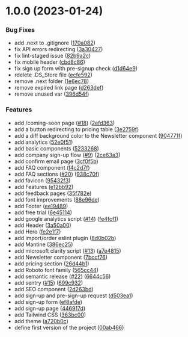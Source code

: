 # 1.0.0 (2023-01-24)


### Bug Fixes

* add .next to .gitignore ([170a082](https://github.com/vainapp/front-end/commit/170a082c2f08a32b228c78b0075e42efc104673e))
* fix API errors redirecting ([3a30427](https://github.com/vainapp/front-end/commit/3a304273de26241db8cfc5ebdf7cd12d0f0a1b4f))
* fix lint-staged issue ([82b9a2c](https://github.com/vainapp/front-end/commit/82b9a2c85499dfcb2faf4372507d8f1caf181628))
* fix mobile header ([cbd8c86](https://github.com/vainapp/front-end/commit/cbd8c86fb0cd37a1eff8feccb25bca3bde33eaca))
* fix sign up form with pre-signup check ([d1d64e9](https://github.com/vainapp/front-end/commit/d1d64e9096f11ffe75d016fb105f0b8c9d310361))
* rdelete .DS_Store file ([ecfe592](https://github.com/vainapp/front-end/commit/ecfe592100cf894520529d1c63939b0c173fe52d))
* remove .next folder ([1e6ec78](https://github.com/vainapp/front-end/commit/1e6ec78c9197ca6e64514bb18ede6bfcfe479071))
* remove expired link page ([d263def](https://github.com/vainapp/front-end/commit/d263def489b8ac233da977438cab81c397199daf))
* remove unused var ([396d54f](https://github.com/vainapp/front-end/commit/396d54fa1cf81974e128c0633c170fa8b3ff7204))


### Features

* add /coming-soon page ([#18](https://github.com/vainapp/front-end/issues/18)) ([2efd363](https://github.com/vainapp/front-end/commit/2efd363d4c4e649b61c7088fe1488f4e8a335bb7))
* add a button redirecting to pricing table ([3e2759f](https://github.com/vainapp/front-end/commit/3e2759fb8f3151263e72e81111893b04626bd9bc))
* add a diff background color to the Newsletter component ([904771f](https://github.com/vainapp/front-end/commit/904771f5192c57d8cf712ae9ef7c67f794b0b1b8))
* add analytics ([52e0f51](https://github.com/vainapp/front-end/commit/52e0f510970f5bd9bc921289484ea83422a058ba))
* add basic components ([5233268](https://github.com/vainapp/front-end/commit/5233268ad9d1073e39227e020f3f31157f2a41d5))
* add company sign-up flow ([#9](https://github.com/vainapp/front-end/issues/9)) ([2ce63a3](https://github.com/vainapp/front-end/commit/2ce63a3763437e31fa9ccb1076310be2629b1fe8))
* add confirm email page ([3cf0f5b](https://github.com/vainapp/front-end/commit/3cf0f5b9dedcbedc222d57e13a0cbef7480bbcb5))
* add FAQ component ([f4c2d7f](https://github.com/vainapp/front-end/commit/f4c2d7f1df6261b79e5ffe3b90fdb8cafe4dd1a1))
* add FAQ sections ([#20](https://github.com/vainapp/front-end/issues/20)) ([938c70f](https://github.com/vainapp/front-end/commit/938c70ff52678422be8f997e3b378942eaa46cbd))
* add favicon ([95432f3](https://github.com/vainapp/front-end/commit/95432f34925d46273b96245fb5c916ddf8029d77))
* add Features ([e12bb92](https://github.com/vainapp/front-end/commit/e12bb92a25fca19da70b184b7155197cc3080a16))
* add feedback pages ([35f782e](https://github.com/vainapp/front-end/commit/35f782e98757a70bd32eee226e9d0db0b5e0f02d))
* add font improvements ([88e96de](https://github.com/vainapp/front-end/commit/88e96de75e4d9f93c98f7a6e6d4c92fc25215e1e))
* add Footer ([ee19489](https://github.com/vainapp/front-end/commit/ee194898c5a99fe0ed55bfed05dcfe871c0440cf))
* add free trial ([6e45114](https://github.com/vainapp/front-end/commit/6e45114133803263811c40cf19843454f2ad7f5d))
* add google analytics script ([#14](https://github.com/vainapp/front-end/issues/14)) ([fe4fcf1](https://github.com/vainapp/front-end/commit/fe4fcf1264d953fad96b32401b9331317f086b8b))
* add Header ([3a50a00](https://github.com/vainapp/front-end/commit/3a50a003c0eb363a207f8307fa6b53b19949f376))
* add Hero ([fe2e1f7](https://github.com/vainapp/front-end/commit/fe2e1f7d906223a5630564cb0bc3ad25bd801527))
* add import/order eslint plugin ([8d0b02b](https://github.com/vainapp/front-end/commit/8d0b02b48b99a4db306824d421b089c42fd39309))
* add Mantine ([386ec25](https://github.com/vainapp/front-end/commit/386ec25416e244697c6f6882bac00cef34e36ae7))
* add microsoft clarity script ([#13](https://github.com/vainapp/front-end/issues/13)) ([a7e4815](https://github.com/vainapp/front-end/commit/a7e48153cadc6848194a330d1047ca44f1b92052))
* add Newsletter component ([7bccf76](https://github.com/vainapp/front-end/commit/7bccf76a259c66a33711946b9cc384d49375f6b5))
* add pricing section ([26d44b1](https://github.com/vainapp/front-end/commit/26d44b1a9e95b978abcd46cde98dd6e215d9ec04))
* add Roboto font family ([565cc44](https://github.com/vainapp/front-end/commit/565cc44043548d136d75daa203262fb72793e2ab))
* add semantic release ([#22](https://github.com/vainapp/front-end/issues/22)) ([6644c56](https://github.com/vainapp/front-end/commit/6644c5626aee9de67aaa7d50f7ff6da04d560f1c))
* add sentry ([#15](https://github.com/vainapp/front-end/issues/15)) ([699c932](https://github.com/vainapp/front-end/commit/699c932901bcabd6bd5bb613061c5a9aa8c6e1ab))
* add SEO component ([2d263bd](https://github.com/vainapp/front-end/commit/2d263bd05cbd3ef93219d806fe6dc0367357f602))
* add sign-up and pre-sign-up request ([d503ea1](https://github.com/vainapp/front-end/commit/d503ea13c39ad654801eeca068336bbc410a380f))
* add sign-up form ([ef8afde](https://github.com/vainapp/front-end/commit/ef8afdea6aea57e37b518a26c761cf37e5682929))
* add sign-up page ([446917d](https://github.com/vainapp/front-end/commit/446917d6aa276c6444681d4fa254a6febadf9b6b))
* add Tailwind CSS ([363bc00](https://github.com/vainapp/front-end/commit/363bc0075393495d5e642890ae91a56abef0e451))
* add theme ([a720b0c](https://github.com/vainapp/front-end/commit/a720b0c50dd6638a6b64e55f98aa1b9aa4618514))
* define first version of the project ([00ab466](https://github.com/vainapp/front-end/commit/00ab4661eb54f134e89afd98c018c8627ac66be9))
